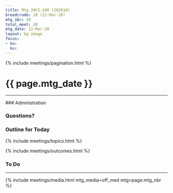 ```yaml
---
title: Mtg 20CS-280 (202010)
breadcrumb: 20 (12-Mar-20)
mtg_nbr: 20
total_meet: 28
mtg_date: 12-Mar-20
layout: bg-image
focus:
- ka:
  ku:
---
```

{% include meetings/pagination.html %}
<h1 class="text-center">{{ page.mtg_date }}</h1>
<hr />
### Administration

### Questions?

### Outline for Today

{% include meetings/topics.html %}

{% include meetings/outcomes.html %}

### To Do

<hr />
{% include meetings/media.html mtg_media=off_med mtg=page.mtg_nbr %}
